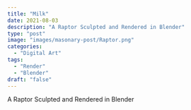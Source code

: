```yaml
---
title: "Milk"
date: 2021-08-03
description: "A Raptor Sculpted and Rendered in Blender"
type: "post"
image: "images/masonary-post/Raptor.png"
categories: 
  - "Digital Art"
tags:
  - "Render"
  - "Blender"
draft: "false"
---
```



A Raptor Sculpted and Rendered in Blender




